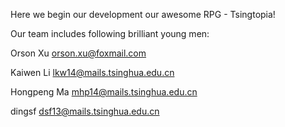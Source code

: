 Here we begin our development our awesome RPG - Tsingtopia!

Our team includes following brilliant young men:

Orson Xu orson.xu@foxmail.com

Kaiwen Li lkw14@mails.tsinghua.edu.cn

Hongpeng Ma mhp14@mails.tsinghua.edu.cn 

dingsf dsf13@mails.tsinghua.edu.cn
